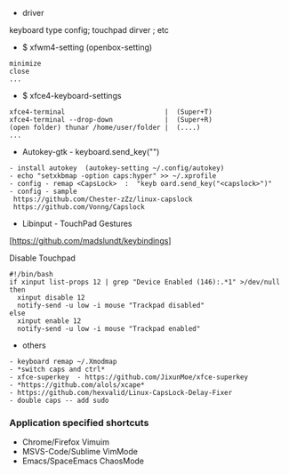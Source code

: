 -  driver

keyboard type config; touchpad dirver ; etc


- $ xfwm4-setting  (openbox-setting)
```
minimize
close
...
```

- $ xfce4-keyboard-settings 
```
xfce4-terminal                         |  (Super+T)
xfce4-terminal --drop-down             |  (Super+R)
(open folder) thunar /home/user/folder |  (....)
...
```

- Autokey-gtk  - keyboard.send_key("<key>") 

```
- install autokey  (autokey-setting ~/.config/autokey)
- echo "setxkbmap -option caps:hyper" >> ~/.xprofile
- config - remap <CapsLock>  :  "keyb oard.send_key("<capslock>")"    
- config - sample
 https://github.com/Chester-zZz/linux-capslock
 https://github.com/Vonng/Capslock

```

- Libinput - TouchPad Gestures

[https://github.com/madslundt/keybindings]

Disable Touchpad
```
#!/bin/bash
if xinput list-props 12 | grep "Device Enabled (146):.*1" >/dev/null
then
  xinput disable 12
  notify-send -u low -i mouse "Trackpad disabled"
else
  xinput enable 12
  notify-send -u low -i mouse "Trackpad enabled"
```


- others
```
- keyboard remap ~/.Xmodmap   
- *switch caps and ctrl*
- xfce-superkey  - https://github.com/JixunMoe/xfce-superkey
- *https://github.com/alols/xcape*
- https://github.com/hexvalid/Linux-CapsLock-Delay-Fixer
- double caps -- add sudo 
```

### **Application specified shortcuts**
- Chrome/Firefox Vimuim
- MSVS-Code/Sublime VimMode
- Emacs/SpaceEmacs ChaosMode
